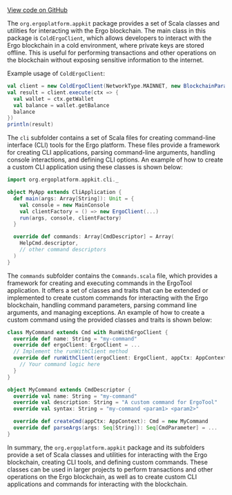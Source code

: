 [View code on GitHub](https://github.com/ergoplatform/ergo-appkit/.autodoc/docs/json/appkit/src/main/scala/org)

The `org.ergoplatform.appkit` package provides a set of Scala classes and utilities for interacting with the Ergo blockchain. The main class in this package is `ColdErgoClient`, which allows developers to interact with the Ergo blockchain in a cold environment, where private keys are stored offline. This is useful for performing transactions and other operations on the blockchain without exposing sensitive information to the internet.

Example usage of `ColdErgoClient`:

```scala
val client = new ColdErgoClient(NetworkType.MAINNET, new BlockchainParameters("localhost", 9052))
val result = client.execute(ctx => {
  val wallet = ctx.getWallet
  val balance = wallet.getBalance
  balance
})
println(result)
```

The `cli` subfolder contains a set of Scala files for creating command-line interface (CLI) tools for the Ergo platform. These files provide a framework for creating CLI applications, parsing command-line arguments, handling console interactions, and defining CLI options. An example of how to create a custom CLI application using these classes is shown below:

```scala
import org.ergoplatform.appkit.cli._

object MyApp extends CliApplication {
  def main(args: Array[String]): Unit = {
    val console = new MainConsole
    val clientFactory = () => new ErgoClient(...)
    run(args, console, clientFactory)
  }

  override def commands: Array[CmdDescriptor] = Array(
    HelpCmd.descriptor,
    // other command descriptors
  )
}
```

The `commands` subfolder contains the `Commands.scala` file, which provides a framework for creating and executing commands in the ErgoTool application. It offers a set of classes and traits that can be extended or implemented to create custom commands for interacting with the Ergo blockchain, handling command parameters, parsing command line arguments, and managing exceptions. An example of how to create a custom command using the provided classes and traits is shown below:

```scala
class MyCommand extends Cmd with RunWithErgoClient {
  override def name: String = "my-command"
  override def ergoClient: ErgoClient = ...
  // Implement the runWithClient method
  override def runWithClient(ergoClient: ErgoClient, appCtx: AppContext): Unit = {
    // Your command logic here
  }
}

object MyCommand extends CmdDescriptor {
  override val name: String = "my-command"
  override val description: String = "A custom command for ErgoTool"
  override val syntax: String = "my-command <param1> <param2>"

  override def createCmd(appCtx: AppContext): Cmd = new MyCommand
  override def parseArgs(args: Seq[String]): Seq[CmdParameter] = ...
}
```

In summary, the `org.ergoplatform.appkit` package and its subfolders provide a set of Scala classes and utilities for interacting with the Ergo blockchain, creating CLI tools, and defining custom commands. These classes can be used in larger projects to perform transactions and other operations on the Ergo blockchain, as well as to create custom CLI applications and commands for interacting with the blockchain.

